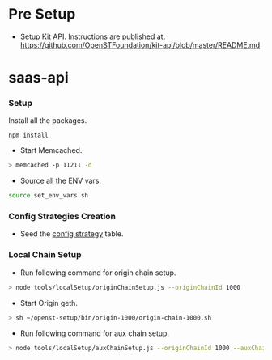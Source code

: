 # Pre Setup

* Setup Kit API. Instructions are published at:  
  https://github.com/OpenSTFoundation/kit-api/blob/master/README.md

# saas-api

### Setup
Install all the packages.
```
npm install
```

* Start Memcached.
```bash
> memcached -p 11211 -d
```

* Source all the ENV vars.
```bash
source set_env_vars.sh
```

### Config Strategies Creation

- Seed the [config strategy](https://github.com/OpenSTFoundation/saas-api/blob/master/configStrategySeed.md) table.

### Local Chain Setup

* Run following command for origin chain setup.
```bash
> node tools/localSetup/originChainSetup.js --originChainId 1000
```

* Start Origin geth.
```bash
> sh ~/openst-setup/bin/origin-1000/origin-chain-1000.sh
```
   
* Run following command for aux chain setup.
```bash
> node tools/localSetup/auxChainSetup.js --originChainId 1000 --auxChainId 2000
```
